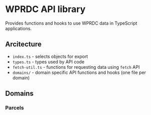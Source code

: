 # WPRDC API library

Provides functions and hooks to use WPRDC data in TypeScript applications.

## Arcitecture

- `index.ts` - selects objects for export
- `types.ts` - types used by API code
- `fetch-util.ts` - functions for requesting data using `fetch` API
- `domains/` - domain specific API functions and hooks (one file per domain)

## Domains

### Parcels
